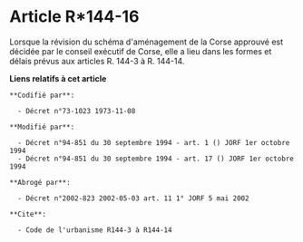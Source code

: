 # Article R*144-16

Lorsque la révision du schéma d'aménagement de la Corse approuvé est décidée par le conseil exécutif de Corse, elle a lieu
dans les formes et délais prévus aux articles R. 144-3 à R. 144-14.

**Liens relatifs à cet article**

	**Codifié par**:

	  - Décret n°73-1023 1973-11-08

	**Modifié par**:

	  - Décret n°94-851 du 30 septembre 1994 - art. 1 () JORF 1er octobre 1994
	  - Décret n°94-851 du 30 septembre 1994 - art. 17 () JORF 1er octobre 1994

	**Abrogé par**:

	  - Décret n°2002-823 2002-05-03 art. 11 1° JORF 5 mai 2002

	**Cite**:

	  - Code de l'urbanisme R144-3 à R144-14
